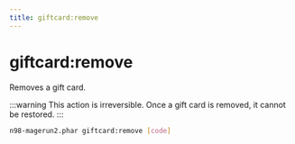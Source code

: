 ```yaml
---
title: giftcard:remove
---
```


# giftcard:remove

Removes a gift card.

:::warning
This action is irreversible. Once a gift card is removed, it cannot be restored.
:::

```sh
n98-magerun2.phar giftcard:remove [code]
```

